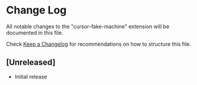 # Change Log

All notable changes to the "cursor-fake-machine" extension will be documented in this file.

Check [Keep a Changelog](http://keepachangelog.com/) for recommendations on how to structure this file.

## [Unreleased]

- Initial release